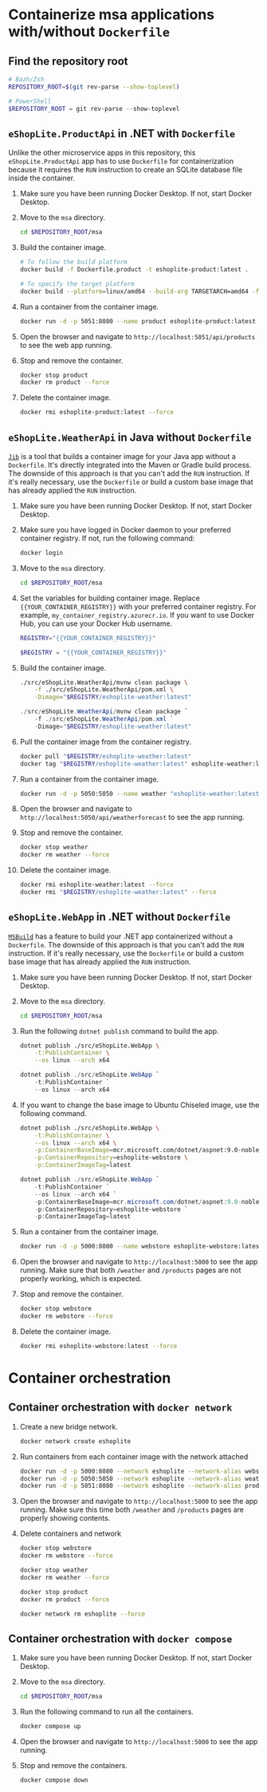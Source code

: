 # Containerize msa applications with/without `Dockerfile`

## Find the repository root

```bash
# Bazh/Zsh
REPOSITORY_ROOT=$(git rev-parse --show-toplevel)
```

```powershell
# PowerShell
$REPOSITORY_ROOT = git rev-parse --show-toplevel
```

## `eShopLite.ProductApi` in .NET with `Dockerfile`

Unlike the other microservice apps in this repository, this `eShopLite.ProductApi` app has to use `Dockerfile` for containerization because it requires the `RUN` instruction to create an SQLite database file inside the container.

1. Make sure you have been running Docker Desktop. If not, start Docker Desktop.

1. Move to the `msa` directory.

    ```bash
    cd $REPOSITORY_ROOT/msa
    ```

1. Build the container image.

    ```bash
    # To follow the build platform
    docker build -f Dockerfile.product -t eshoplite-product:latest .

    # To specify the target platform
    docker build --platform=linux/amd64 --build-arg TARGETARCH=amd64 -f Dockerfile.product -t eshoplite-product:latest .
    ```

1. Run a container from the container image.

    ```bash
    docker run -d -p 5051:8080 --name product eshoplite-product:latest
    ```

1. Open the browser and navigate to `http://localhost:5051/api/products` to see the web app running.

1. Stop and remove the container.

    ```bash
    docker stop product
    docker rm product --force
    ```

1. Delete the container image.

    ```bash
    docker rmi eshoplite-product:latest --force
    ```

## `eShopLite.WeatherApi` in Java without `Dockerfile`

[`Jib`](https://github.com/GoogleContainerTools/jib) is a tool that builds a container image for your Java app without a `Dockerfile`. It's directly integrated into the Maven or Gradle build process. The downside of this approach is that you can't add the `RUN` instruction. If it's really necessary, use the `Dockerfile` or build a custom base image that has already applied the `RUN` instruction.

1. Make sure you have been running Docker Desktop. If not, start Docker Desktop.

1. Make sure you have logged in Docker daemon to your preferred container registry. If not, run the following command:

    ```bash
    docker login
    ```

1. Move to the `msa` directory.

    ```bash
    cd $REPOSITORY_ROOT/msa
    ```

1. Set the variables for building container image. Replace `{{YOUR_CONTAINER_REGISTRY}}` with your preferred container registry. For example, `my_container_registry.azurecr.io`. If you want to use Docker Hub, you can use your Docker Hub username.

    ```bash
    REGISTRY="{{YOUR_CONTAINER_REGISTRY}}"
    ```

    ```powershell
    $REGISTRY = "{{YOUR_CONTAINER_REGISTRY}}"
    ```

1. Build the container image.

    ```bash
    ./src/eShopLite.WeatherApi/mvnw clean package \
        -f ./src/eShopLite.WeatherApi/pom.xml \
        -Dimage="$REGISTRY/eshoplite-weather:latest"
    ```

    ```powershell
    ./src/eShopLite.WeatherApi/mvnw clean package `
        -f ./src/eShopLite.WeatherApi/pom.xml `
        -Dimage="$REGISTRY/eshoplite-weather:latest"
    ```

1. Pull the container image from the container registry.

    ```bash
    docker pull "$REGISTRY/eshoplite-weather:latest"
    docker tag "$REGISTRY/eshoplite-weather:latest" eshoplite-weather:latest
    ```

1. Run a container from the container image.

    ```bash
    docker run -d -p 5050:5050 --name weather "eshoplite-weather:latest"
    ```

1. Open the browser and navigate to `http://localhost:5050/api/weatherforecast` to see the app running.

1. Stop and remove the container.

    ```bash
    docker stop weather
    docker rm weather --force
    ```

1. Delete the container image.

    ```bash
    docker rmi eshoplite-weather:latest --force
    docker rmi "$REGISTRY/eshoplite-weather:latest" --force
    ```

## `eShopLite.WebApp` in .NET without `Dockerfile`

[`MSBuild`](https://github.com/dotnet/msbuild) has a feature to build your .NET app containerized without a `Dockerfile`. The downside of this approach is that you can't add the `RUN` instruction. If it's really necessary, use the `Dockerfile` or build a custom base image that has already applied the `RUN` instruction.

1. Make sure you have been running Docker Desktop. If not, start Docker Desktop.

1. Move to the `msa` directory.

    ```bash
    cd $REPOSITORY_ROOT/msa
    ```

1. Run the following `dotnet publish` command to build the app.

    ```bash
    dotnet publish ./src/eShopLite.WebApp \
        -t:PublishContainer \
        --os linux --arch x64
    ```

    ```powershell
    dotnet publish ./src/eShopLite.WebApp `
        -t:PublishContainer `
        --os linux --arch x64
    ```

1. If you want to change the base image to Ubuntu Chiseled image, use the following command.

    ```bash
    dotnet publish ./src/eShopLite.WebApp \
        -t:PublishContainer \
        --os linux --arch x64 \
        -p:ContainerBaseImage=mcr.microsoft.com/dotnet/aspnet:9.0-noble-chiseled \
        -p:ContainerRepository=eshoplite-webstore \
        -p:ContainerImageTag=latest
    ```

    ```powershell
    dotnet publish ./src/eShopLite.WebApp `
        -t:PublishContainer `
        --os linux --arch x64 `
        -p:ContainerBaseImage=mcr.microsoft.com/dotnet/aspnet:9.0-noble-chiseled `
        -p:ContainerRepository=eshoplite-webstore `
        -p:ContainerImageTag=latest
    ```

1. Run a container from the container image.

    ```bash
    docker run -d -p 5000:8080 --name webstore eshoplite-webstore:latest
    ```

1. Open the browser and navigate to `http://localhost:5000` to see the app running. Make sure that both `/weather` and `/products` pages are not properly working, which is expected.

1. Stop and remove the container.

    ```bash
    docker stop webstore
    docker rm webstore --force
    ```

1. Delete the container image.

    ```bash
    docker rmi eshoplite-webstore:latest --force
    ```

# Container orchestration

## Container orchestration with `docker network`

1. Create a new bridge network.

    ```bash
    docker network create eshoplite
    ```

1. Run containers from each container image with the network attached

    ```bash
    docker run -d -p 5000:8080 --network eshoplite --network-alias webstore --name webstore eshoplite-webstore:latest
    docker run -d -p 5050:5050 --network eshoplite --network-alias weather --name weather eshoplite-weather:latest
    docker run -d -p 5051:8080 --network eshoplite --network-alias product --name product eshoplite-product:latest
    ```

1. Open the browser and navigate to `http://localhost:5000` to see the app running. Make sure this time both `/weather` and `/products` pages are properly showing contents.

1. Delete containers and network

    ```bash
    docker stop webstore
    docker rm webstore --force
    
    docker stop weather
    docker rm weather --force
    
    docker stop product
    docker rm product --force
    
    docker network rm eshoplite --force
    ```

## Container orchestration with `docker compose`

1. Make sure you have been running Docker Desktop. If not, start Docker Desktop.

1. Move to the `msa` directory.

    ```bash
    cd $REPOSITORY_ROOT/msa
    ```

1. Run the following command to run all the containers.

    ```bash
    docker compose up
    ```

1. Open the browser and navigate to `http://localhost:5000` to see the app running.

1. Stop and remove the containers.

    ```bash
    docker compose down
    ```
